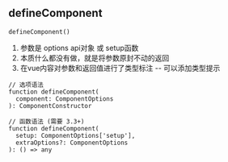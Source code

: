## defineComponent

`defineComponent()`

1. 参数是 options api对象 或 setup函数
2. 本质什么都没有做，就是将参数原封不动的返回 
3. 在vue内容对参数和返回值进行了类型标注 -- 可以添加类型提示

```tsx
// 选项语法
function defineComponent(
  component: ComponentOptions
): ComponentConstructor

// 函数语法 (需要 3.3+)
function defineComponent(
  setup: ComponentOptions['setup'],
  extraOptions?: ComponentOptions
): () => any
```

